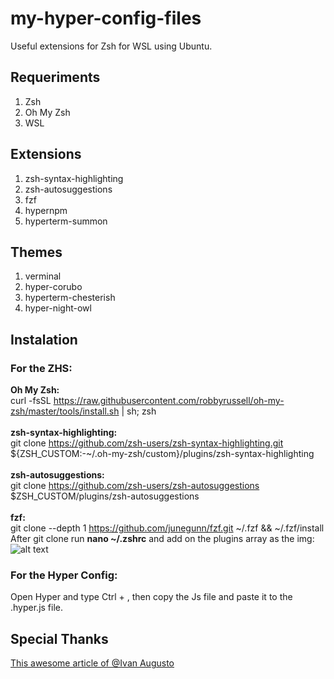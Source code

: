 # my-hyper-config-files

Useful extensions for Zsh for WSL using Ubuntu.

## Requeriments
<ol>
<li>Zsh</li>
<li>Oh My Zsh</li>
<li>WSL</li>
</ol>
 
## Extensions
<ol>
<li>zsh-syntax-highlighting</li>
<li>zsh-autosuggestions</li>
<li>fzf</li>
<li>hypernpm</li>
<li>hyperterm-summon</li> 
</ol>
 
 ## Themes
<ol>
<li>verminal</li>
<li>hyper-corubo</li>
<li>hyperterm-chesterish</li>
<li>hyper-night-owl</li>
</ol>

## Instalation
### For the ZHS:</br>
**Oh My Zsh:**
<br/>
curl -fsSL https://raw.githubusercontent.com/robbyrussell/oh-my-zsh/master/tools/install.sh | sh; zsh
<br/>
<br/>
**zsh-syntax-highlighting:**
<br/>
git clone https://github.com/zsh-users/zsh-syntax-highlighting.git ${ZSH_CUSTOM:-~/.oh-my-zsh/custom}/plugins/zsh-syntax-highlighting <br/>
<br/>
**zsh-autosuggestions:**
<br/>
git clone https://github.com/zsh-users/zsh-autosuggestions $ZSH_CUSTOM/plugins/zsh-autosuggestions<br/>
<br/>
**fzf:**
<br/>
git clone --depth 1 https://github.com/junegunn/fzf.git ~/.fzf && ~/.fzf/install
<br/>
After git clone run **nano ~/.zshrc**  and add on the plugins array as the img:</br>
![alt text](https://github.com/ypedroo/my-hyper-config-files/blob/master/assets/Anota%C3%A7%C3%A3o%202019-03-19%20120738.png)
### For the Hyper Config:<br/>
Open Hyper and type Ctrl + , then
copy the Js file and paste it to the .hyper.js file.

## Special Thanks
[This awesome article of @Ivan Augusto](https://medium.com/@ivanaugustobd/seu-terminal-pode-ser-muito-muito-mais-produtivo-3159c8ef77b2)



